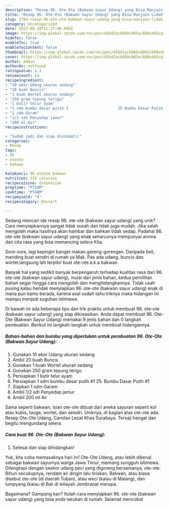 ```yaml
---
description: "Resep 96. Ote-Ote (Bakwan Sayur Udang) yang Bisa Manjain Lidah"
title: "Resep 96. Ote-Ote (Bakwan Sayur Udang) yang Bisa Manjain Lidah"
slug: 1794-resep-96-ote-ote-bakwan-sayur-udang-yang-bisa-manjain-lidah
category: Uncategorized
date: 2022-08-28T11:37:06.846Z
image: https://img-global.cpcdn.com/recipes/65bd2acb889c805e/680x482cq70/96-ote-ote-bakwan-sayur-udang-foto-resep-utama.jpg
hideToc: false
enableToc: true
enableTocContent: false
thumbnail: https://img-global.cpcdn.com/recipes/65bd2acb889c805e/680x482cq70/96-ote-ote-bakwan-sayur-udang-foto-resep-utama.jpg
cover: https://img-global.cpcdn.com/recipes/65bd2acb889c805e/680x482cq70/96-ote-ote-bakwan-sayur-udang-foto-resep-utama.jpg
author: Admin
authorAv: notfound
ratingvalue: 4.1
reviewcount: 14
recipeingredient:
- "10 ekor Udang ukuran sedang"
- "20 buah Buncis"
- "1 buah Wortel ukuran sedang"
- "250 gram tepung terigu"
- "1 butir telur ayam"
- "1 sdm bumbu dasar putih 1                      25 Bumbu Dasar Putih 1"
- "1 sdm Garam"
- "1/2 sdt Penyedap jamur"
- "200 ml Air"
recipeinstructions:

- "Sudah jadi dan siap dinikmati!"
categories:
- Resep
tags:
- 96
- oteote
- bakwan

katakunci: 96 oteote bakwan 
nutrition: 274 calories
recipecuisine: Indonesian
preptime: "PT20M"
cooktime: "PT48M"
recipeyield: "4"
recipecategory: Dessert

---
```





Sedang mencari ide resep 96. ote-ote (bakwan sayur udang) yang unik? Cara menyiapkannya sangat tidak susah dan tidak juga mudah. Jika salah mengolah maka hasilnya akan hambar dan bahkan tidak sedap. Padahal 96. ote-ote (bakwan sayur udang) yang enak seharusnya mempunyai aroma dan cita rasa yang bisa memancing selera Kita.





Sore-sore, lagi kepingin banget makan goreng-gorengan. Daripada beli, mending buat sendiri di rumah ya Mak. Pas ada udang, buncis dan wortel.langsung lah terpikir buat ote-ote a.k.a bakwan.

Banyak hal yang sedikit banyak berpengaruh terhadap kualitas rasa dari 96. ote-ote (bakwan sayur udang), mulai dari jenis bahan, kedua pemilihan bahan segar hingga cara mengolah dan menghidangkannya. Tidak usah pusing kalau hendak menyiapkan 96. ote-ote (bakwan sayur udang) enak di mana pun kamu berada, karena asal sudah tahu triknya maka hidangan ini mampu menjadi suguhan istimewa.






Di bawah ini ada beberapa tips dan trik praktis untuk membuat 96. ote-ote (bakwan sayur udang) yang siap dikreasikan. Anda dapat membuat 96. Ote-Ote (Bakwan Sayur Udang) memakai 9 jenis bahan dan 0 langkah pembuatan. Berikut ini langkah-langkah untuk membuat hidangannya.

<!--inarticleads1-->

##### Bahan-bahan dan bumbu yang diperlukan untuk pembuatan 96. Ote-Ote (Bakwan Sayur Udang):

1. Gunakan 10 ekor Udang ukuran sedang
1. Ambil 20 buah Buncis
1. Gunakan 1 buah Wortel ukuran sedang
1. Gunakan 250 gram tepung terigu
1. Persiapkan 1 butir telur ayam
1. Persiapkan 1 sdm bumbu dasar putih #1                      25. Bumbu Dasar Putih #1
1. Siapkan 1 sdm Garam
1. Ambil 1/2 sdt Penyedap jamur
1. Ambil 200 ml Air


Sama seperti bakwan, isian ote-ote dibuat dari aneka sayuran seperti kol atau kubis, taoge, wortel, dan seledri. Uniknya, di bagian atas ote-ote ada. Resep Ote-Ote Udang, Camilan Lezat Khas Surabaya. Tersaji hangat dan begitu mengundang selera. 

<!--inarticleads2-->

##### Cara buat 96. Ote-Ote (Bakwan Sayur Udang):


1. Selesai dan siap dihidangkan!

Yuk, kita coba memasaknya hari ini! Ote-Ote Udang, atau lebih dikenal sebagai bakwan sayurnya warga Jawa Timur, memang sungguh istimewa. Dilengkapi dengan seekor udang peci yang digoreng bersamanya, ote-ote. Bihun secukupnya, rendam air dingin lalu tiriskan. Bakwan, atau biasa disebut ote-ote (di daerah Tuban), atau weci (kalau di Malang), dan lumpyang (kalau di Bali di wilayah Jembrana) merupa. 

Bagaimana? Gampang kan? Itulah cara menyiapkan 96. ote-ote (bakwan sayur udang) yang bisa anda lakukan di rumah. Selamat mencoba!
